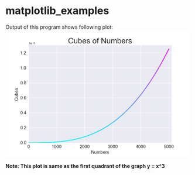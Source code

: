 # matplotlib_examples
Output of this program shows following plot:
![image of plot](/images/colored_cubes.png)

**Note: This plot is same as the first quadrant of the graph y = x^3**

